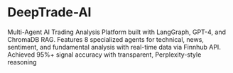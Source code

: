 # DeepTrade-AI
Multi-Agent AI Trading Analysis Platform built with LangGraph, GPT-4, and ChromaDB RAG. Features 8 specialized agents for technical, news, sentiment, and fundamental analysis with real-time data via Finnhub API. Achieved 95%+ signal accuracy with transparent, Perplexity-style reasoning
